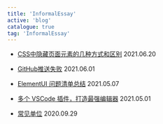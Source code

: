 ```yaml
---
title: 'InformalEssay'
active: 'blog'
catalogue: true
tag: 'InformalEssay'
---
```

- [CSS中隐藏页面元素的几种方式和区别](./libs/20210620) <Tag>2021.06.20</Tag>

- [GitHub推送失败](./libs/20210601) <Tag>2021.06.01</Tag>

- [ElementUI 问题清单总结](./libs/20210507) <Tag>2021.05.07</Tag>

- [多个 VSCode 插件，打造最强编辑器](./libs/20210501) <Tag>2021.05.01</Tag>

- [常见单位](./libs/20200929) <Tag>2020.09.29</Tag>
